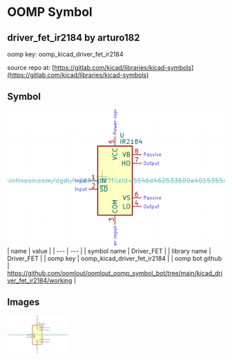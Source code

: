 # OOMP Symbol  
## driver_fet_ir2184  by arturo182  
  
oomp key: oomp_kicad_driver_fet_ir2184  
  
source repo at: [https://gitlab.com/kicad/libraries/kicad-symbols](https://gitlab.com/kicad/libraries/kicad-symbols)  
## Symbol  
  
[![working.png](working_600.png)](working.png)  
| name | value | 
| --- | --- | 
| symbol name | Driver_FET | 
| library name | Driver_FET | 
| oomp key | oomp_kicad_driver_fet_ir2184 | 
| oomp bot github | https://github.com/oomlout/oomlout_oomp_symbol_bot/tree/main/kicad_driver_fet_ir2184/working | 
## Images  
  
[![working.png](working_140.png)](working.png)  
